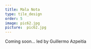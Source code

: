 ```yaml
---
title: Mala Nota
type: tile_design
order: 5
image: pic62.jpg
picture:  pic62.jpg
---
```

Coming soon... led by Guillermo Azpeitia
